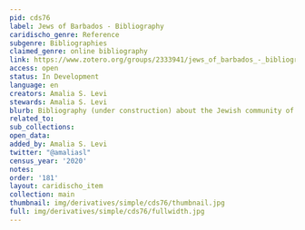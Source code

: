 ```yaml
---
pid: cds76
label: Jews of Barbados - Bibliography
caridischo_genre: Reference
subgenre: Bibliographies
claimed_genre: online bibliography
link: https://www.zotero.org/groups/2333941/jews_of_barbados_-_bibliography
access: open
status: In Development
language: en
creators: Amalia S. Levi
stewards: Amalia S. Levi
blurb: Bibliography (under construction) about the Jewish community of Barbados.
related_to:
sub_collections:
open_data:
added_by: Amalia S. Levi
twitter: "@amaliasl"
census_year: '2020'
notes:
order: '181'
layout: caridischo_item
collection: main
thumbnail: img/derivatives/simple/cds76/thumbnail.jpg
full: img/derivatives/simple/cds76/fullwidth.jpg
---
```


